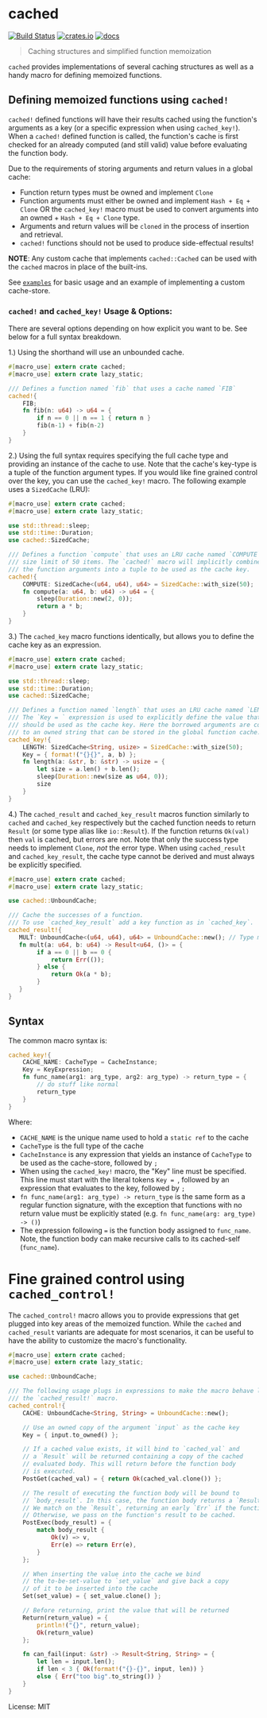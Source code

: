# cached

[![Build Status](https://travis-ci.org/jaemk/cached.svg?branch=master)](https://travis-ci.org/jaemk/cached)
[![crates.io](https://img.shields.io/crates/v/cached.svg)](https://crates.io/crates/cached)
[![docs](https://docs.rs/cached/badge.svg)](https://docs.rs/cached)

> Caching structures and simplified function memoization

`cached` provides implementations of several caching structures as well as a handy macro
for defining memoized functions.


## Defining memoized functions using `cached!`

`cached!` defined functions will have their results cached using the function's arguments as a key
(or a specific expression when using `cached_key!`).
When a `cached!` defined function is called, the function's cache is first checked for an already
computed (and still valid) value before evaluating the function body.

Due to the requirements of storing arguments and return values in a global cache:

- Function return types must be owned and implement `Clone`
- Function arguments must either be owned and implement `Hash + Eq + Clone` OR the `cached_key!`
  macro must be used to convert arguments into an owned + `Hash + Eq + Clone` type.
- Arguments and return values will be `cloned` in the process of insertion and retrieval.
- `cached!` functions should not be used to produce side-effectual results!

**NOTE**: Any custom cache that implements `cached::Cached` can be used with the `cached` macros in place of the built-ins.

See [`examples`](https://github.com/jaemk/cached/tree/master/examples) for basic usage and
an example of implementing a custom cache-store.


### `cached!` and `cached_key!` Usage & Options:

There are several options depending on how explicit you want to be. See below for a full syntax breakdown.


1.) Using the shorthand will use an unbounded cache.


```rust
#[macro_use] extern crate cached;
#[macro_use] extern crate lazy_static;

/// Defines a function named `fib` that uses a cache named `FIB`
cached!{
    FIB;
    fn fib(n: u64) -> u64 = {
        if n == 0 || n == 1 { return n }
        fib(n-1) + fib(n-2)
    }
}
```


2.) Using the full syntax requires specifying the full cache type and providing
    an instance of the cache to use. Note that the cache's key-type is a tuple
    of the function argument types. If you would like fine grained control over
    the key, you can use the `cached_key!` macro.
    The following example uses a `SizedCache` (LRU):

```rust
#[macro_use] extern crate cached;
#[macro_use] extern crate lazy_static;

use std::thread::sleep;
use std::time::Duration;
use cached::SizedCache;

/// Defines a function `compute` that uses an LRU cache named `COMPUTE` which has a
/// size limit of 50 items. The `cached!` macro will implicitly combine
/// the function arguments into a tuple to be used as the cache key.
cached!{
    COMPUTE: SizedCache<(u64, u64), u64> = SizedCache::with_size(50);
    fn compute(a: u64, b: u64) -> u64 = {
        sleep(Duration::new(2, 0));
        return a * b;
    }
}
```


3.) The `cached_key` macro functions identically, but allows you to define the
    cache key as an expression.

```rust
#[macro_use] extern crate cached;
#[macro_use] extern crate lazy_static;

use std::thread::sleep;
use std::time::Duration;
use cached::SizedCache;

/// Defines a function named `length` that uses an LRU cache named `LENGTH`.
/// The `Key = ` expression is used to explicitly define the value that
/// should be used as the cache key. Here the borrowed arguments are converted
/// to an owned string that can be stored in the global function cache.
cached_key!{
    LENGTH: SizedCache<String, usize> = SizedCache::with_size(50);
    Key = { format!("{}{}", a, b) };
    fn length(a: &str, b: &str) -> usize = {
        let size = a.len() + b.len();
        sleep(Duration::new(size as u64, 0));
        size
    }
}
```

4.) The `cached_result` and `cached_key_result` macros function similarly to `cached`
    and `cached_key` respectively but the cached function needs to return `Result`
    (or some type alias like `io::Result`). If the function returns `Ok(val)` then `val`
    is cached, but errors are not. Note that only the success type needs to implement
    `Clone`, _not_ the error type. When using `cached_result` and `cached_key_result`,
    the cache type cannot be derived and must always be explicitly specified.

```rust
#[macro_use] extern crate cached;
#[macro_use] extern crate lazy_static;

use cached::UnboundCache;

/// Cache the successes of a function.
/// To use `cached_key_result` add a key function as in `cached_key`.
cached_result!{
   MULT: UnboundCache<(u64, u64), u64> = UnboundCache::new(); // Type must always be specified
   fn mult(a: u64, b: u64) -> Result<u64, ()> = {
        if a == 0 || b == 0 {
            return Err(());
        } else {
            return Ok(a * b);
        }
   }
}
```


## Syntax

The common macro syntax is:


```rust
cached_key!{
    CACHE_NAME: CacheType = CacheInstance;
    Key = KeyExpression;
    fn func_name(arg1: arg_type, arg2: arg_type) -> return_type = {
        // do stuff like normal
        return_type
    }
}
```

Where:

- `CACHE_NAME` is the unique name used to hold a `static ref` to the cache
- `CacheType` is the full type of the cache
- `CacheInstance` is any expression that yields an instance of `CacheType` to be used
  as the cache-store, followed by `;`
- When using the `cached_key!` macro, the "Key" line must be specified. This line must start with
  the literal tokens `Key = `, followed by an expression that evaluates to the key, followed by `;`
- `fn func_name(arg1: arg_type) -> return_type` is the same form as a regular function signature, with the exception
  that functions with no return value must be explicitly stated (e.g. `fn func_name(arg: arg_type) -> ()`)
- The expression following `=` is the function body assigned to `func_name`. Note, the function
  body can make recursive calls to its cached-self (`func_name`).


# Fine grained control using `cached_control!`

The `cached_control!` macro allows you to provide expressions that get plugged into key areas
of the memoized function. While the `cached` and `cached_result` variants are adequate for most
scenarios, it can be useful to have the ability to customize the macro's functionality.

```rust
#[macro_use] extern crate cached;
#[macro_use] extern crate lazy_static;

use cached::UnboundCache;

/// The following usage plugs in expressions to make the macro behave like
/// the `cached_result!` macro.
cached_control!{
    CACHE: UnboundCache<String, String> = UnboundCache::new();

    // Use an owned copy of the argument `input` as the cache key
    Key = { input.to_owned() };

    // If a cached value exists, it will bind to `cached_val` and
    // a `Result` will be returned containing a copy of the cached
    // evaluated body. This will return before the function body
    // is executed.
    PostGet(cached_val) = { return Ok(cached_val.clone()) };

    // The result of executing the function body will be bound to
    // `body_result`. In this case, the function body returns a `Result`.
    // We match on the `Result`, returning an early `Err` if the function errored.
    // Otherwise, we pass on the function's result to be cached.
    PostExec(body_result) = {
        match body_result {
            Ok(v) => v,
            Err(e) => return Err(e),
        }
    };

    // When inserting the value into the cache we bind
    // the to-be-set-value to `set_value` and give back a copy
    // of it to be inserted into the cache
    Set(set_value) = { set_value.clone() };

    // Before returning, print the value that will be returned
    Return(return_value) = {
        println!("{}", return_value);
        Ok(return_value)
    };

    fn can_fail(input: &str) -> Result<String, String> = {
        let len = input.len();
        if len < 3 { Ok(format!("{}-{}", input, len)) }
        else { Err("too big".to_string()) }
    }
}
```


License: MIT
